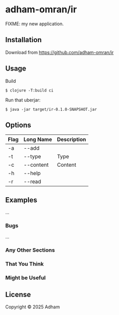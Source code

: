 # adham-omran/ir

FIXME: my new application.

## Installation

Download from https://github.com/adham-omran/ir

## Usage

Build

    $ clojure -T:build ci

Run that uberjar:

    $ java -jar target/ir-0.1.0-SNAPSHOT.jar

## Options

| Flag | Long Name | Description |
|------|-----------|-------------|
| -a   | --add     |             |
| -t   | --type    | Type        |
| -c   | --content | Content     |
| -h   | --help    |             |
| -r   | --read    |             |

## Examples

...

### Bugs

...

### Any Other Sections
### That You Think
### Might be Useful

## License

Copyright © 2025 Adham
